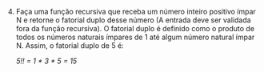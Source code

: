 4. Faça uma função recursiva que receba um número inteiro positivo ímpar N e retorne o fatorial duplo desse número (A entrada deve ser validada fora da função recursiva). O fatorial duplo é definido como o produto de todos os números naturais ímpares de 1 até algum número natural ímpar N. Assim, o fatorial duplo de 5 é:

    *5!! = 1 * 3 * 5 = 15*
